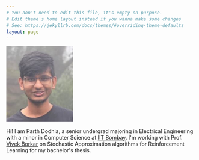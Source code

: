 ```yaml
---
# You don't need to edit this file, it's empty on purpose.
# Edit theme's home layout instead if you wanna make some changes
# See: https://jekyllrb.com/docs/themes/#overriding-theme-defaults
layout: page
---
```



<img src="/MHBLWR-photo.JPG" alt="Parth" style="max-width:241px;max-height:200px">

Hi! I am Parth Dodhia, a senior undergrad majoring in Electrical Engineering with a minor in Computer Science at [IIT Bombay](https://www.ee.iitb.ac.in/).
I'm working with Prof. [Vivek Borkar](https://www.ee.iitb.ac.in/web/people/faculty/home/borkar) on Stochastic Approximation algorithms for Reinforcement Learning for my bachelor's thesis. 
